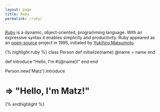 ```yaml
---
layout: page
title: Ruby
permalink: /ruby/
---
```


[Ruby](https://www.ruby-lang.org) is a dynamic, object-oriented, programming language. With an expressive syntax it enables simplicity and productivity. Ruby appeared as an [open-source](https://github.com/ruby/ruby) project in 1995, initiated by [Yukihiro Matsumoto](https://twitter.com/yukihiro_matz).

{% highlight ruby %}
class Person
  def initialize(name)
    @name = name
  end

  def introduce
    "Hello, I'm #{@name}!"
  end
end

Person.new('Matz').introduce
# => "Hello, I'm Matz!"
{% endhighlight %}
